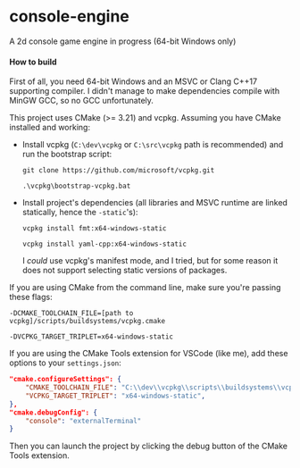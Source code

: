 # console-engine

A 2d console game engine in progress (64-bit Windows only)

#### How to build
First of all, you need 64-bit Windows and an MSVC or Clang C++17 supporting compiler.
I didn\'t manage to make dependencies compile with MinGW GCC, so no GCC unfortunately.

This project uses CMake (>= 3.21) and vcpkg. Assuming you have CMake installed and working:
* Install vcpkg (`C:\dev\vcpkg` or `C:\src\vcpkg` path is recommended) and run the bootstrap script:

	`git clone https://github.com/microsoft/vcpkg.git`

	`.\vcpkg\bootstrap-vcpkg.bat`
* Install project\'s dependencies (all libraries and MSVC runtime are linked statically, hence the `-static`\'s):

	`vcpkg install fmt:x64-windows-static`

	`vcpkg install yaml-cpp:x64-windows-static`

	I *could* use vcpkg\'s manifest mode, and I tried, but for some reason it does not support selecting static versions of packages.

If you are using CMake from the command line, make sure you're passing these flags:

`-DCMAKE_TOOLCHAIN_FILE=[path to vcpkg]/scripts/buildsystems/vcpkg.cmake`

`-DVCPKG_TARGET_TRIPLET=x64-windows-static`


If you are using the CMake Tools extension for VSCode (like me), add these options to your `settings.json`:
```json
"cmake.configureSettings": {
	"CMAKE_TOOLCHAIN_FILE": "C:\\dev\\vcpkg\\scripts\\buildsystems\\vcpkg.cmake",
	"VCPKG_TARGET_TRIPLET": "x64-windows-static",
},
"cmake.debugConfig": {
	"console": "externalTerminal"
}
```
Then you can launch the project by clicking the debug button of the CMake Tools extension.